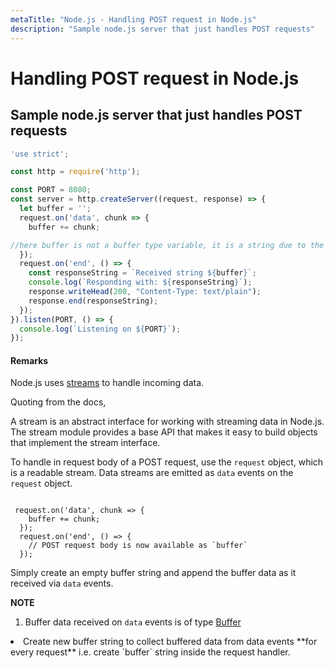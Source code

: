 ```yaml
---
metaTitle: "Node.js - Handling POST request in Node.js"
description: "Sample node.js server that just handles POST requests"
---
```


# Handling POST request in Node.js



## Sample node.js server that just handles POST requests


```js
'use strict';

const http = require('http');

const PORT = 8080;
const server = http.createServer((request, response) => {
  let buffer = '';
  request.on('data', chunk => {
    buffer += chunk;

//here buffer is not a buffer type variable, it is a string due to the concatenation..if you insert into a filewriteFile(file,buffer,), the file will be corrupted, chunks.push(chunk); workds and does create a buffer type variable.
  });
  request.on('end', () => {
    const responseString = `Received string ${buffer}`;
    console.log(`Responding with: ${responseString}`);
    response.writeHead(200, "Content-Type: text/plain");
    response.end(responseString);
  });
}).listen(PORT, () => {
  console.log(`Listening on ${PORT}`);
});

```



#### Remarks


Node.js uses [streams](https://nodejs.org/api/stream.html#stream_stream) to handle incoming data.

Quoting from the docs,

> 
A stream is an abstract interface for working with streaming data in Node.js. The stream module provides a base API that makes it easy to build objects that implement the stream interface.


To handle in request body of a POST request, use the `request` object, which is a readable stream. Data streams are emitted as `data` events on the `request` object.

```

 request.on('data', chunk => {
    buffer += chunk;
  });
  request.on('end', () => {
    // POST request body is now available as `buffer`
  });

```

Simply create an empty buffer string and append the buffer data as it received via `data` events.

**NOTE**

1. Buffer data received on `data` events is of type [Buffer](https://nodejs.org/api/buffer.html)
<li>Create new buffer string to collect buffered data from data events
**for every request** i.e. create `buffer` string inside the request handler.</li>

